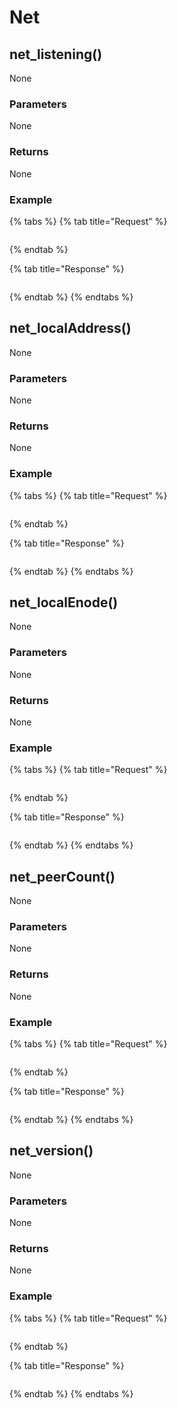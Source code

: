 # Net

## net\_listening\(\)

None

### **Parameters**

None

### **Returns**

None

### **Example**

{% tabs %}
{% tab title="Request" %}
```bash

```
{% endtab %}

{% tab title="Response" %}
```text

```
{% endtab %}
{% endtabs %}

## net\_localAddress\(\)

None

### **Parameters**

None

### **Returns**

None

### **Example**

{% tabs %}
{% tab title="Request" %}
```bash

```
{% endtab %}

{% tab title="Response" %}
```text

```
{% endtab %}
{% endtabs %}

## net\_localEnode\(\)

None

### **Parameters**

None

### **Returns**

None

### **Example**

{% tabs %}
{% tab title="Request" %}
```bash

```
{% endtab %}

{% tab title="Response" %}
```text

```
{% endtab %}
{% endtabs %}

## net\_peerCount\(\)

None

### **Parameters**

None

### **Returns**

None

### **Example**

{% tabs %}
{% tab title="Request" %}
```bash

```
{% endtab %}

{% tab title="Response" %}
```text

```
{% endtab %}
{% endtabs %}

## net\_version\(\)

None

### **Parameters**

None

### **Returns**

None

### **Example**

{% tabs %}
{% tab title="Request" %}
```bash

```
{% endtab %}

{% tab title="Response" %}
```text

```
{% endtab %}
{% endtabs %}

